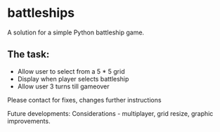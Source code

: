# battleships

<p>A solution for a simple Python battleship game.</p>

<h2>The task: </h2>
<ul>
  <li>Allow user to select from a 5 * 5 grid</li>
  <li>Display when player selects battleship</li>
  <li>Allow user 3 turns till gameover</li>
</ul>

<p>Please contact for fixes, changes further instructions</p>
<p>Future developments: Considerations - multiplayer, grid resize, graphic improvements.</p>
